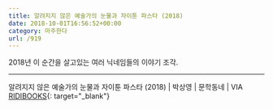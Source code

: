 ```yaml
---
title: 알려지지 않은 예술가의 눈물과 자이툰 파스타 (2018)
date: 2018-10-01T16:56:52+00:00
category: 마주한다
url: /919
---
```


2018년 이 순간을 살고있는 여러 닉네임들의 이야기 조각.

---

알려지지 않은 예술가의 눈물과 자이툰 파스타 (2018) | 박상영 | 문학동네 | VIA [RIDIBOOKS](http://ridibooks.com){: target="\_blank"}

